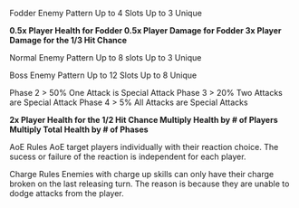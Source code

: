 Fodder Enemy Pattern
Up to 4 Slots
Up to 3 Unique

**0.5x Player Health for Fodder
0.5x Player Damage for Fodder
3x Player Damage for the 1/3 Hit Chance**

Normal Enemy Pattern
Up to 8 slots
Up to 3 Unique

Boss Enemy Pattern
Up to 12 Slots
Up to 8 Unique

Phase 2 > 50%
One Attack is Special Attack
Phase 3 > 20%
Two Attacks are Special Attack
Phase 4 > 5%
All Attacks are Special Attacks

**2x Player Health for the 1/2 Hit Chance
Multiply Health by # of Players
Multiply Total Health by # of Phases**

AoE Rules
AoE target players individually with their reaction choice. The sucess or failure of the reaction is independent for each player.

Charge Rules
Enemies with charge up skills can only have their charge broken on the last releasing turn. The reason is because they are unable to dodge attacks from the player.

